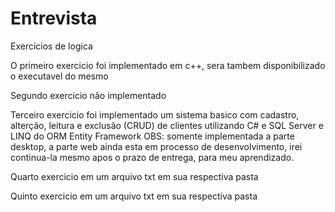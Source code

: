 # Entrevista
Exercicios de logica

O primeiro exercicio foi implementado em c++, sera tambem disponibilizado o executavel do mesmo

Segundo exercicio não implementado

Terceiro exercicio foi implementado um sistema basico com cadastro, alterção, leitura e exclusão (CRUD) de clientes utilizando C#
e SQL Server e LINQ do ORM Entity Framework
OBS: somente implementada a parte desktop, a parte web ainda esta em processo de desenvolvimento, irei continua-la mesmo apos
o prazo de entrega, para meu aprendizado.

Quarto exercicio em um arquivo txt em sua respectiva pasta

Quinto exercicio em um arquivo txt em sua respectiva pasta
